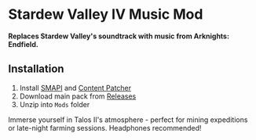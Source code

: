 # Stardew Valley IV Music Mod

**Replaces Stardew Valley's soundtrack with music from Arknights: Endfield.**

## Installation
1. Install [SMAPI](https://smapi.io/) and [Content Patcher](https://www.nexusmods.com/stardewvalley/mods/1915)
2. Download main pack from [Releases]()
3. Unzip into `Mods` folder

Immerse yourself in Talos II's atmosphere - perfect for mining expeditions or late-night farming sessions. Headphones recommended!
